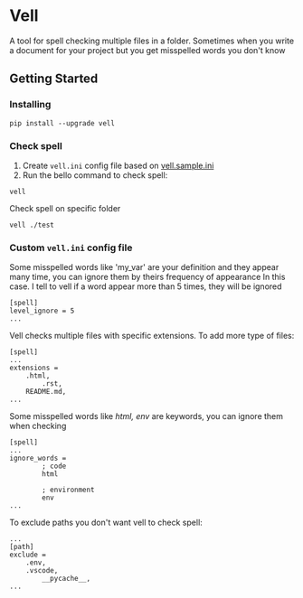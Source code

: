 # Vell

A tool for spell checking multiple files in a folder. Sometimes when you write a document for your project but you get misspelled words you don't know

## Getting Started

### Installing

```
pip install --upgrade vell
```

### Check spell

1. Create `vell.ini` config file based on [vell.sample.ini](https://github.com/nguyencuong382/vell/vell.sample.ini)
2. Run the bello command to check spell:

```
vell
```

Check spell on specific folder

```
vell ./test
```

### Custom `vell.ini` config file

Some misspelled words like 'my_var' are your definition and they appear many time, you can ignore them by theirs frequency of appearance
In this case. I tell to vell if a word appear more than 5 times, they will be ignored

```
[spell]
level_ignore = 5
...
```

Vell checks multiple files with specific extensions. To add more type of files:

```
[spell]
...
extensions =
	.html,
        .rst,
	README.md,
...
```

Some misspelled words like _html, env_ are keywords, you can ignore them when checking

```
[spell]
...
ignore_words =
        ; code
        html

        ; environment
        env
...
```

To exclude paths you don't want vell to check spell:

```
...
[path]
exclude =
	.env,
	.vscode,
        __pycache__,
...
```
